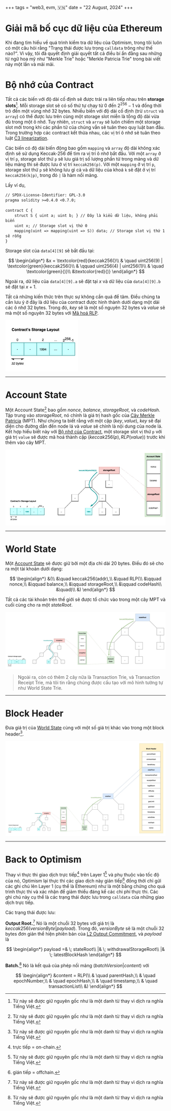 +++
tags = "web3, evm, 🇻🇳"
date = "22 August, 2024"
+++

# Giải mã bố cục dữ liệu của Ethereum

Khi đang tìm hiểu về quá trình kiểm tra dữ liệu của Optimism, trong tôi luôn có một câu hỏi rằng "Trạng thái được lưu trong `calldata` trông như thế nào?". Vì vậy, tôi đã quyết định giải quyết tất cả điều bí ẩn đằng sau những từ ngữ hoa mỹ như "Merkle Trie" hoặc "Merkle Patricia Trie" trong bài viết này một lần và mãi mãi.

# Bộ nhớ của Contract

Tất cả các biến với độ dài cố định sẽ được trải ra liên tiếp nhau trên **storage slots**[^1]. Mỗi storage slot sẽ có số thứ tự chạy từ $0$ đến $2^{256}-1$ và đồng thời trỏ đến một vùng nhớ 32 bytes. Nhiều biến với độ dài cố định (trừ `struct` và `array`) có thể được lưu trên cùng một storage slot miễn là tổng độ dài vừa đủ trong một ô nhớ. Tuy nhiên, `struct` và `array` sẽ luôn chiếm một storage slot mới trong khi các phần tử của chúng vẫn sẽ tuân theo quy luật ban đầu. Trong trường hợp các contract kết thừa nhau, các vị trí ô nhớ sẽ tuân theo luật [C3 linearization](https://en.wikipedia.org/wiki/C3_linearization).

Các biến có độ dài biến động bao gồm `mapping` và `array` độ dài không xác định sẽ sử dụng Keccak-256 để tìm ra vị trí ô nhớ bắt đầu. Với một `array` ở vị trí `p`, storage slot thứ `p` sẽ lưu giá trị số lượng phần tử trong mảng và dữ liệu mảng thì sẽ được lưu ở vị trí `keccak256(p)`. Với một `mapping` ở vị trí `p`, storage slot thứ `p` sẽ không lưu gì cả và dữ liệu của khoá `k` sẽ đặt ở vị trí `keccak256(k|p)`, trong đó `|` là hàm nối mảng.

Lấy ví dụ,

```solidity label="layout.sol" group="layout"
// SPDX-License-Identifier: GPL-3.0
pragma solidity >=0.4.0 <0.7.0;

contract C {
    struct S { uint a; uint b; } // Đây là kiểu dữ liệu, không phải biến
    uint x; // Storage slot vị thứ 0
    mapping(uint => mapping(uint => S)) data; // Storage slot vị thứ 1 sẽ rỗng
}
```

Storage slot của `data[4][9]` sẽ bắt đầu tại:

$$
\begin{align*}
&x = \textcolor{red}{keccak256(}\\
& \quad uint256(9) | \textcolor{green}{keccak256(}\\
& \qquad uint256(4) | uint256(1)\\
& \quad \textcolor{green}{)}\\
&\textcolor{red}{)}
\end{align*}
$$

Ngoài ra, dữ liệu của `data[4][9].a` sẽ đặt tại $x$ và dữ liệu của `data[4][9].b` sẽ đặt tại $x+1$.

Tất cả những kiến thức trên thực sự không cần quá để tâm. Điều chúng ta cần lưu ý ở đây là dữ liệu của contract được hình thành dưới dạng một dải các ô nhớ 32 bytes. Trong đó, $key$ sẽ là một số nguyên 32 bytes và $value$ sẽ mà một số nguyên 32 bytes với [Mã hoá RLP](https://ethereum.org/en/developers/docs/data-structures-and-encoding/rlp/).

![Contract's Storage Layout](../contracts-storage-layout.jpg)

---

# Account State

Một Account State[^1] bao gồm $nonce$, $balance$, $storageRoot$, và $codeHash$. Tập trung vào $storageRoot$, nó chính là giá trị hash gốc của [Cây Merkle Patricia](https://ethereum.org/en/developers/docs/data-structures-and-encoding/patricia-merkle-trie/) (MPT). Như chúng ta biết rằng với một cặp $(key,value)$, $key$ sẽ đại diện cho đường dẫn đến node lá và $value$ sẽ chính là nội dung của node lá. Kết hợp hiểu biết này với [Bộ nhớ của Contract](#bộ-nhớ-của-contract), một storage slot vị thứ `p` với giá trị `value` sẽ được mã hoá thành cặp $(keccak256(p), RLP(value))$ trước khi thêm vào cây MPT.

![Account State](../account-state.jpg)

---

# World State

Một [Account State](#account-state) sẽ được giữ bởi một địa chỉ dài 20 bytes. Điều đó sẽ cho ra một tài khoản dưới dạng:

$$
\begin{align*}
&(\\
&\quad keccak256(addr),\\
&\quad RLP(\\
&\qquad nonce,\\
&\qquad balance,\\
&\qquad storageRoot,\\
&\qquad codeHash\\
&\quad)\\
&)
\end{align*}
$$

Tất cả các tài khoản trên thế giới sẽ được tổ chức vào trong một cây MPT và cuối cùng cho ra một $stateRoot$.

![World State](../world-state.jpg)

> Ngoài ra, còn có thêm 2 cây nữa là Transaction Trie, và Transaction Receipt Trie, mà tôi tin rằng chúng được cấu tạo với mô hình tường tự như World State Trie.

---

# Block Header

Đưa giá trị của [World State](#world-state) cùng với một số giá trị khác vào trong một block header[^1].

![Block Header](../block-header.jpg)

---

# Back to Optimism

Thay vì thực thi giao dịch trực tiếp[^2] trên Layer 1[^1] và phụ thuộc vào tốc độ của nó, Optimism lại thực thi các giao dịch này gián tiếp[^3] đồng thời chỉ gửi các ghi chú lên Layer 1 (cụ thể là Ethereum) như là một bằng chứng cho quá trình thực thi và xác nhận để giảm thiểu đáng kể các chi phí thực thi. Các ghi chú này cụ thể là các trạng thái được lưu trong `calldata` của những giao dịch trực tiếp.

Các trạng thái được lưu:

**Output Root.**[^1] Nó là một chuỗi 32 bytes với giá trị là $keccak256(versionByte | payload)$. Trong đó, $versionByte$ sẽ là một chuỗi 32 bytes đơn giản thể hiện phiên bản của [L2 Output Commitment](https://specs.optimism.io/protocol/proposals.html#l2-output-root-proposals-specification), và $payload$ là

$$
\begin{align*}
payload =& \; stateRoot\\
|& \; withdrawalStorageRoot\\
|& \; latestBlockHash
\end{align*}
$$

**Batch.**[^1] Nó là kết quả của phép nối mảng $(batchVersion|content)$ với

$$
\begin{align*}
&content = RLP(\\
& \quad parentHash,\\
& \quad epochNumber,\\
& \quad epochHash,\\
& \quad timestamp,\\
& \quad transactionList\\
&)
\end{align*}
$$

[^1]: Từ này sẽ được giữ nguyên gốc như là một danh từ thay vì dịch ra nghĩa Tiếng Việt.
[^2]: trực tiếp = on-chain.
[^3]: gián tiếp = offchain.
